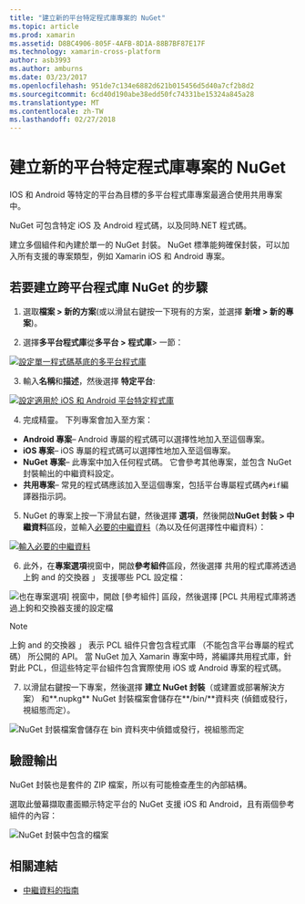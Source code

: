```yaml
---
title: "建立新的平台特定程式庫專案的 NuGet"
ms.topic: article
ms.prod: xamarin
ms.assetid: D8BC4906-805F-4AFB-8D1A-88B7BF87E17F
ms.technology: xamarin-cross-platform
author: asb3993
ms.author: amburns
ms.date: 03/23/2017
ms.openlocfilehash: 951de7c134e6882d621b015456d5d40a7cf2b8d2
ms.sourcegitcommit: 6cd40d190abe38edd50fc74331be15324a845a28
ms.translationtype: MT
ms.contentlocale: zh-TW
ms.lasthandoff: 02/27/2018
---
```

# <a name="creating-new-platform-specific-library-projects-for-nuget"></a>建立新的平台特定程式庫專案的 NuGet

IOS 和 Android 等特定的平台為目標的多平台程式庫專案最適合使用共用專案中。

NuGet 可包含特定 iOS 及 Android 程式碼，以及同時.NET 程式碼。

建立多個組件和內建於單一的 NuGet 封裝。 NuGet 標準能夠確保封裝，可以加入所有支援的專案類型，例如 Xamarin iOS 和 Android 專案。

## <a name="steps-to-create-a-cross-platform-library-nuget"></a>若要建立跨平台程式庫 NuGet 的步驟

1. 選取**檔案 > 新的方案**(或以滑鼠右鍵按一下現有的方案，並選擇 **新增 > 新的專案**)。

2. 選擇**多平台程式庫**從**多平台 > 程式庫**> 一節：

  [ ![](platform-specific-images/mulitplatform-library-sml.png "設定單一程式碼基底的多平台程式庫")](platform-specific-images/multiplatform-library.png)

3. 輸入**名稱**和**描述**，然後選擇 **特定平台**:

  [ ![](platform-specific-images/specific-configure-sml.png "設定適用於 iOS 和 Android 平台特定程式庫")](platform-specific-images/specific-configure.png)

4. 完成精靈。 下列專案會加入至方案：

  - **Android 專案**– Android 專屬的程式碼可以選擇性地加入至這個專案。
  - **iOS 專案**– iOS 專屬的程式碼可以選擇性地加入至這個專案。
  - **NuGet 專案**– 此專案中加入任何程式碼。 它會參考其他專案，並包含 NuGet 封裝輸出的中繼資料設定。
  - **共用專案**– 常見的程式碼應該加入至這個專案，包括平台專屬程式碼內`#if`編譯器指示詞。

5. NuGet 的專案上按一下滑鼠右鍵，然後選擇 **選項**，然後開啟**NuGet 封裝 > 中繼資料**區段，並輸入[必要的中繼資料](~/cross-platform/app-fundamentals/nuget-multiplatform-libraries/metadata.md)（為以及任何選擇性中繼資料）：

  [ ![](platform-specific-images/specific-metadata-sml.png "輸入必要的中繼資料")](platform-specific-images/specific-metadata.png)

6. 此外，在**專案選項**視窗中，開啟**參考組件**區段，然後選擇 共用的程式庫將透過上鉤 and 的交換器 」 支援哪些 PCL 設定檔：

  ![](platform-specific-images/specific-reference-assemblies.png "也在專案選項] 視窗中，開啟 [參考組件] 區段，然後選擇 [PCL 共用程式庫將透過上鉤和交換器支援的設定檔")

  > [!NOTE]
> 上鉤 and 的交換器 」 表示 PCL 組件只會包含程式庫 （不能包含平台專屬的程式碼） 所公開的 API。 當 NuGet 加入 Xamarin 專案中時，將編譯共用程式庫，針對此 PCL，但這些特定平台組件包含實際使用 iOS 或 Android 專案的程式碼。

7. 以滑鼠右鍵按一下專案，然後選擇 **建立 NuGet 封裝**（或建置或部署解決方案） 和**.nupkg** NuGet 封裝檔案會儲存在**/bin/**資料夾 (偵錯或發行，視組態而定）。

  ![](platform-specific-images/create-nuget-package.png "NuGet 封裝檔案會儲存在 bin 資料夾中偵錯或發行，視組態而定")


## <a name="verifying-the-output"></a>驗證輸出

NuGet 封裝也是套件的 ZIP 檔案，所以有可能檢查產生的內部結構。

選取此螢幕擷取畫面顯示特定平台的 NuGet 支援 iOS 和 Android，且有兩個參考組件的內容：

![](platform-specific-images/nuget-output.png "NuGet 封裝中包含的檔案")


## <a name="related-links"></a>相關連結

- [中繼資料的指南](~/cross-platform/app-fundamentals/nuget-multiplatform-libraries/metadata.md)
